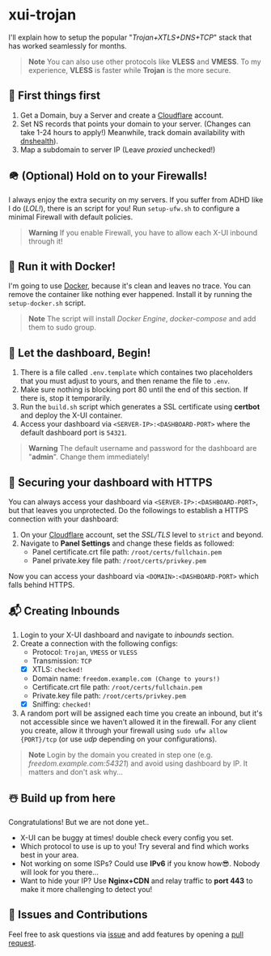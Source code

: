# xui-trojan
I'll explain how to setup the popular "*Trojan+XTLS+DNS+TCP*" stack that has worked seamlessly for months.
> **Note**
> You can also use other protocols like **VLESS** and **VMESS**. To my experience, **VLESS** is faster while **Trojan** is the more secure.

## 💫 First things first
1. Get a Domain, buy a Server and create a [Cloudflare](https://cloudflare.com/) account.
2. Set NS records that points your domain to your server. (Changes can take 1-24 hours to apply!) Meanwhile, track domain availability with [dnshealth](https://dnschecker.org/)).
3. Map a subdomain to server IP (Leave *proxied* unchecked!)

## 🪖 (Optional) Hold on to your Firewalls!
I always enjoy the extra security on my servers. If you suffer from ADHD like I do (*LOL!*), there is an script for you! Run `setup-ufw.sh` to configure a minimal Firewall with default policies.

> **Warning**
> If you enable Firewall, you have to allow each X-UI inbound through it!

## 🐳 Run it with Docker! 
I'm going to use [Docker](https://www.docker.com/), because it's clean and leaves no trace. You can remove the container like nothing ever happened. Install it by running the `setup-docker.sh` script.

> **Note**
> The script will install *Docker Engine*, *docker-compose* and add them to sudo group.

## 🚀 Let the dashboard, Begin!
1. There is a file called `.env.template` which containes two placeholders that you must adjust to yours, and then rename the file to `.env`.
2. Make sure nothing is blocking port 80 until the end of this section. If there is, stop it temporarily.
3. Run the `build.sh` script which generates a SSL certificate using **certbot** and deploy the X-UI container.
4. Access your dashboard via `<SERVER-IP>:<DASHBOARD-PORT>` where the default dashboard port is `54321`.

> **Warning**
> The default username and password for the dashboard are "**admin**". Change them immediately!

## 🔐 Securing your dashboard with HTTPS
You can always access your dashboard via `<SERVER-IP>:<DASHBOARD-PORT>`, but that leaves you unprotected. Do the followings to establish a HTTPS connection with your dashboard:
1. On your [Cloudflare](https://cloudflare.com/) account, set the *SSL/TLS* level to `strict` and beyond.
2. Navigate to **Panel Settings** and change these fields as followed:
    - Panel certificate.crt file path: `/root/certs/fullchain.pem`
    - Panel private.key file path: `/root/certs/privkey.pem`

Now you can access your dashboard via `<DOMAIN>:<DASHBOARD-PORT>` which falls behind HTTPS.

## 📬 Creating Inbounds
1. Login to your X-UI dashboard and navigate to *inbounds* section.
2. Create a connection with the following configs:
    - Protocol: `Trojan`, `VMESS` or `VLESS`
    - Transmission: `TCP`
    - [x] XTLS: `checked!`
    - Domain name: `freedom.example.com (Change to yours!)`
    - Certificate.crt file path: `/root/certs/fullchain.pem`
    - Private.key file path: `/root/certs/privkey.pem`
    - [x] Sniffing: `checked!`
3. A random port will be assigned each time you create an inbound, but it's not accessible since we haven't allowed it in the firewall. For any client you create, allow it through your firewall using `sudo ufw allow {PORT}/tcp` (or use *udp* depending on your configurations).

> **Note**
> Login by the domain you created in step one (e.g. *freedom.example.com:54321*) and avoid using dashboard by IP. It matters and don't ask why...

## ☃️ Build up from here
Congratulations! But we are not done yet..
- X-UI can be buggy at times! double check every config you set.
- Which protocol to use is up to you! Try several and find which works best in your area.
- Not working on some ISPs? Could use **IPv6** if you know how😎. Nobody will look for you there...
- Want to hide your IP? Use **Nginx+CDN** and relay traffic to **port 443** to make it more challenging to detect you!

## 🤝 Issues and Contributions
Feel free to ask questions via [issue](https://github.com/keivanipchihagh/xui-trojan/issues/new) and add features by opening a [pull request](https://github.com/keivanipchihagh/xui-trojan/pulls).
